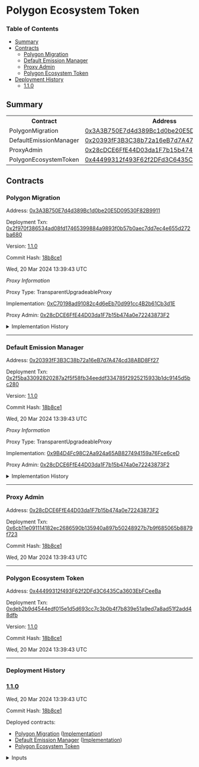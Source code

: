 # Polygon Ecosystem Token


### Table of Contents
- [Summary](#summary)
- [Contracts](#contracts)
	- [Polygon Migration](#polygon-migration)
	- [Default Emission Manager](#default-emission-manager)
	- [Proxy Admin](#proxy-admin)
	- [Polygon Ecosystem Token](#polygon-ecosystem-token)
- [Deployment History](#deployment-history)
	- [1.1.0](#110)

## Summary
  <table>
  <tr>
      <th>Contract</th>
      <th>Address</th>
      <th>Version</th>
  </tr><tr>
      <td>PolygonMigration</td>
      <td><a href="https://sepolia.etherscan.io/address/0x3A3B750E7d4d389Bc1d0be20E5D09530F82B9911" target="_blank">0x3A3B750E7d4d389Bc1d0be20E5D09530F82B9911</a></td>
      <td>1.1.0</td>
      </tr>
<tr>
      <td>DefaultEmissionManager</td>
      <td><a href="https://sepolia.etherscan.io/address/0x20393fF3B3C38b72a16eB7d7A474cd38ABD8Ff27" target="_blank">0x20393fF3B3C38b72a16eB7d7A474cd38ABD8Ff27</a></td>
      <td>1.1.0</td>
      </tr>
<tr>
      <td>ProxyAdmin</td>
      <td><a href="https://sepolia.etherscan.io/address/0x28cDCE6FfE44D03da1F7b15b474a0e72243873F2" target="_blank">0x28cDCE6FfE44D03da1F7b15b474a0e72243873F2</a></td>
      <td>N/A</td>
      </tr>
<tr>
      <td>PolygonEcosystemToken</td>
      <td><a href="https://sepolia.etherscan.io/address/0x44499312f493F62f2DFd3C6435Ca3603EbFCeeBa" target="_blank">0x44499312f493F62f2DFd3C6435Ca3603EbFCeeBa</a></td>
      <td>1.1.0</td>
      </tr></table>

## Contracts

### Polygon Migration

Address: [0x3A3B750E7d4d389Bc1d0be20E5D09530F82B9911](https://sepolia.etherscan.io/address/0x3A3B750E7d4d389Bc1d0be20E5D09530F82B9911)

Deployment Txn: [0x2f970f386534ad08fd17465399884a9893f0b57b0aec7dd7ec4e655d272ba680](https://sepolia.etherscan.io/tx/0x2f970f386534ad08fd17465399884a9893f0b57b0aec7dd7ec4e655d272ba680)

Version: [1.1.0](https://github.com/0xPolygon/pol-token/releases/tag/1.1.0)

Commit Hash: [18b8ce1](https://github.com/0xPolygon/pol-token/commit/18b8ce1680539d71c2f244d8fdb2f7368c5a5f02)

Wed, 20 Mar 2024 13:39:43 UTC


_Proxy Information_



Proxy Type: TransparentUpgradeableProxy



Implementation: [0xC70198ad91082c4d6eEb70d991cc4B2b61Cb3d1E](https://sepolia.etherscan.io/address/0xC70198ad91082c4d6eEb70d991cc4B2b61Cb3d1E)



Proxy Admin: [0x28cDCE6FfE44D03da1F7b15b474a0e72243873F2](https://sepolia.etherscan.io/address/0x28cDCE6FfE44D03da1F7b15b474a0e72243873F2)



<details>
<summary>Implementation History</summary>
<table>
    <tr>
        <th>Version</th>
        <th>Address</th>
        <th>Commit Hash</th>
    </tr>
    <tr>
        <td><a href="https://github.com/0xPolygon/pol-token/releases/tag/1.1.0" target="_blank">1.1.0</a></td>
        <td><a href="https://sepolia.etherscan.io/address/0xC70198ad91082c4d6eEb70d991cc4B2b61Cb3d1E" target="_blank">0xC70198ad91082c4d6eEb70d991cc4B2b61Cb3d1E</a></td>
        <td><a href="https://github.com/0xPolygon/pol-token/commit/18b8ce1680539d71c2f244d8fdb2f7368c5a5f02" target="_blank">18b8ce1</a></td>
    </tr>
</table>
</details>
  

 --- 

### Default Emission Manager

Address: [0x20393fF3B3C38b72a16eB7d7A474cd38ABD8Ff27](https://sepolia.etherscan.io/address/0x20393fF3B3C38b72a16eB7d7A474cd38ABD8Ff27)

Deployment Txn: [0x2f5ba33092820287a2f5f58fb34eeddf334785f2925215933b1dc9145d5bc280](https://sepolia.etherscan.io/tx/0x2f5ba33092820287a2f5f58fb34eeddf334785f2925215933b1dc9145d5bc280)

Version: [1.1.0](https://github.com/0xPolygon/pol-token/releases/tag/1.1.0)

Commit Hash: [18b8ce1](https://github.com/0xPolygon/pol-token/commit/18b8ce1680539d71c2f244d8fdb2f7368c5a5f02)

Wed, 20 Mar 2024 13:39:43 UTC


_Proxy Information_



Proxy Type: TransparentUpgradeableProxy



Implementation: [0x9B4D4Fc98C2Aa924a65AB827494159a76Fce6ceD](https://sepolia.etherscan.io/address/0x9B4D4Fc98C2Aa924a65AB827494159a76Fce6ceD)



Proxy Admin: [0x28cDCE6FfE44D03da1F7b15b474a0e72243873F2](https://sepolia.etherscan.io/address/0x28cDCE6FfE44D03da1F7b15b474a0e72243873F2)



<details>
<summary>Implementation History</summary>
<table>
    <tr>
        <th>Version</th>
        <th>Address</th>
        <th>Commit Hash</th>
    </tr>
    <tr>
        <td><a href="https://github.com/0xPolygon/pol-token/releases/tag/1.1.0" target="_blank">1.1.0</a></td>
        <td><a href="https://sepolia.etherscan.io/address/0x9B4D4Fc98C2Aa924a65AB827494159a76Fce6ceD" target="_blank">0x9B4D4Fc98C2Aa924a65AB827494159a76Fce6ceD</a></td>
        <td><a href="https://github.com/0xPolygon/pol-token/commit/18b8ce1680539d71c2f244d8fdb2f7368c5a5f02" target="_blank">18b8ce1</a></td>
    </tr>
</table>
</details>
  

 --- 

### Proxy Admin

Address: [0x28cDCE6FfE44D03da1F7b15b474a0e72243873F2](https://sepolia.etherscan.io/address/0x28cDCE6FfE44D03da1F7b15b474a0e72243873F2)

Deployment Txn: [0x6cb11e091114182ec2686590b135940a897b50248927b7b9f685065b8879f723](https://sepolia.etherscan.io/tx/0x6cb11e091114182ec2686590b135940a897b50248927b7b9f685065b8879f723)



Commit Hash: [18b8ce1](https://github.com/0xPolygon/pol-token/commit/18b8ce1680539d71c2f244d8fdb2f7368c5a5f02)

Wed, 20 Mar 2024 13:39:43 UTC


 --- 

### Polygon Ecosystem Token

Address: [0x44499312f493F62f2DFd3C6435Ca3603EbFCeeBa](https://sepolia.etherscan.io/address/0x44499312f493F62f2DFd3C6435Ca3603EbFCeeBa)

Deployment Txn: [0xdeb2b9d4544edf015e1d5d693cc7c3b0b4f7b839e51a9ed7a8ad51f2add48dfb](https://sepolia.etherscan.io/tx/0xdeb2b9d4544edf015e1d5d693cc7c3b0b4f7b839e51a9ed7a8ad51f2add48dfb)

Version: [1.1.0](https://github.com/0xPolygon/pol-token/releases/tag/1.1.0)

Commit Hash: [18b8ce1](https://github.com/0xPolygon/pol-token/commit/18b8ce1680539d71c2f244d8fdb2f7368c5a5f02)

Wed, 20 Mar 2024 13:39:43 UTC


----


### Deployment History


### [1.1.0](https://github.com/0xPolygon/pol-token/releases/tag/1.1.0)

Wed, 20 Mar 2024 13:39:43 UTC

Commit Hash: [18b8ce1](https://github.com/0xPolygon/pol-token/commit/18b8ce1680539d71c2f244d8fdb2f7368c5a5f02)

Deployed contracts:

- [Polygon Migration](https://sepolia.etherscan.io/address/0x3A3B750E7d4d389Bc1d0be20E5D09530F82B9911) ([Implementation](https://sepolia.etherscan.io/address/0xC70198ad91082c4d6eEb70d991cc4B2b61Cb3d1E))
- [Default Emission Manager](https://sepolia.etherscan.io/address/0x20393fF3B3C38b72a16eB7d7A474cd38ABD8Ff27) ([Implementation](https://sepolia.etherscan.io/address/0x9B4D4Fc98C2Aa924a65AB827494159a76Fce6ceD))
- [Polygon Ecosystem Token](https://sepolia.etherscan.io/address/0x44499312f493F62f2DFd3C6435Ca3603EbFCeeBa)

<details>
<summary>Inputs</summary>
<table>
    <tr>
        <th>Parameter</th>
        <th>Value</th>
    </tr>
    
<tr>
    <td>matic</td>
    <td>0x3fd0A53F4Bf853985a95F4Eb3F9C9FDE1F8e2b53</td>
</tr>

<tr>
    <td>protocolCouncil</td>
    <td>0xeE76bECaF80fFe451c8B8AFEec0c21518Def02f9</td>
</tr>

<tr>
    <td>treasury</td>
    <td>0xeE76bECaF80fFe451c8B8AFEec0c21518Def02f9</td>
</tr>

<tr>
    <td>stakeManager</td>
    <td>0x4AE8f648B1Ec892B6cc68C89cc088583964d08bE</td>
</tr>

<tr>
    <td>emergencyCouncil</td>
    <td>0xeE76bECaF80fFe451c8B8AFEec0c21518Def02f9</td>
</tr>
</table>
</details>
    